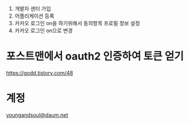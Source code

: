 
1. 개발자 센터 가입
2. 어플리케이션 등록
3. 카카오 로그인 on을 하기위해서 동의항목 프로필 정보 설정
4. 카카오 로그인 on으로 변경



# 포스트맨에서 oauth2 인증하여 토큰 얻기
https://godd.tistory.com/48

# 계정
youngandsoul@daum.net